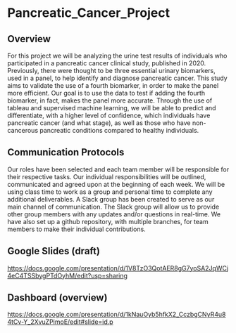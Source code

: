 # Pancreatic_Cancer_Project

## Overview

For this project we will be analyzing the urine test results of individuals who participated in a pancreatic cancer clinical study, published in 2020. Previously, there were thought to be three essential urinary biomarkers, used in a panel, to help identify and diagnose pancreatic cancer. This study aims to validate the use of a fourth  biomarker, in order to make the panel more efficient. Our goal is to use the data to test if adding the fourth biomarker, in fact,  makes the panel more accurate. Through the use of tableau and supervised machine learning, we will be able to predict and differentiate, with a higher level of confidence, which individuals have pancreatic cancer (and what stage), as well as those who have non-cancerous pancreatic conditions compared to healthy individuals.   

## Communication Protocols

Our roles have been selected and each team member will be responsible for their respective tasks. Our individual responsibilities will be outlined, communicated and agreed upon at the beginning of each week. We will be using class time to work as a group and personal time to complete any additional deliverables. A Slack group has been created to serve as our main channel of communication. The Slack group will allow us to provide other group members with any updates and/or questions in real-time. We have also set up a github repository, with multiple branches, for team members to make their individual contributions.

## Google Slides (draft)
https://docs.google.com/presentation/d/1V8TzO3QotAER8gG7yoSA2JqWCj4eC4TSSbygPTdOyhM/edit?usp=sharing

## Dashboard (overview)
https://docs.google.com/presentation/d/1kNauOyb5hfkX2_CczbgCNyR4u84tCv-Y_2XvuZPimoE/edit#slide=id.p
